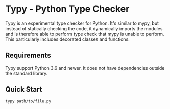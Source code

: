# Typy - Python Type Checker

Typy is an experimental type checker for Python. It's similar to mypy,
but instead of statically checking the code, it dynamically imports the
modules and is therefore able to perform type check that mypy is unable
to perform. This particularly includes decorated classes and functions.

## Requirements

Typy support Python 3.6 and newer. It does not have dependencies outside
the standard library.

## Quick Start

```bash
typy path/to/file.py
```

